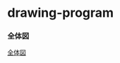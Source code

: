 # drawing-program  
### 全体図
[全体図](https://github.com/mononoke0/drawing-program/blob/master/overview_drawing.png)
